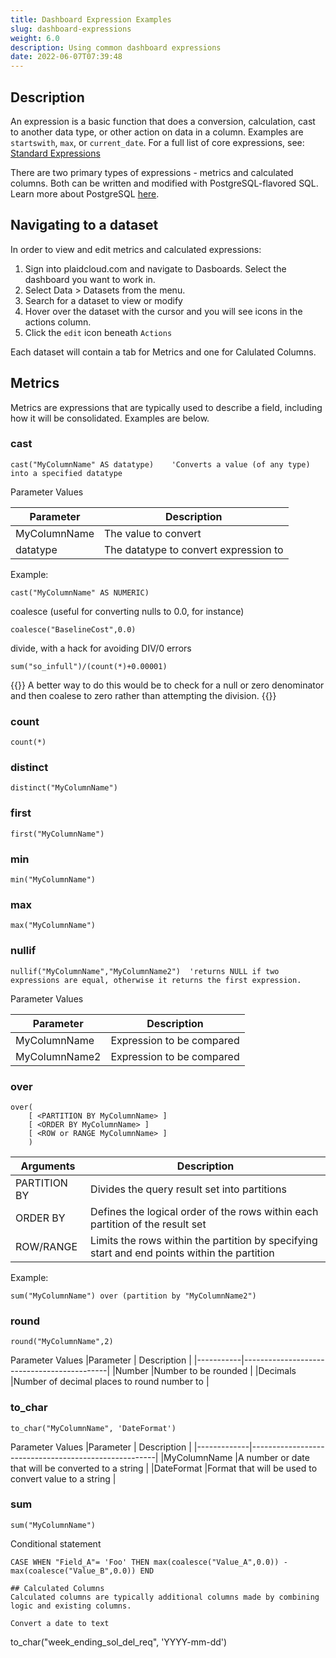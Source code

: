 ```yaml
---
title: Dashboard Expression Examples
slug: dashboard-expressions
weight: 6.0
description: Using common dashboard expressions
date: 2022-06-07T07:39:48
---
```


## Description

An expression is a basic function that does a conversion, calculation, cast to another data type, or other action on data in a column. Examples are `startswith`, `max`, or `current_date`. For a full list of core expressions, see: [Standard Expressions](/docs/plaidcloud/analyze/expressions/)

There are two primary types of expressions - metrics and calculated columns.  Both can be written and modified with PostgreSQL-flavored SQL. Learn more about PostgreSQL [here](https://www.postgresql.org/docs/current/).

## Navigating to a dataset
In order to view and edit metrics and calculated expressions:
1.  Sign into plaidcloud.com and navigate to Dasboards. Select the dashboard you want to work in.
2.  Select Data > Datasets from the menu.
3.  Search for a dataset to view or modify
4.  Hover over the dataset with the cursor and you will see icons in the actions column.
5.  Click the `edit` icon beneath `Actions`

Each dataset will contain a tab for Metrics and one for Calulated Columns.


## Metrics
Metrics are expressions that are typically used to describe a field, including how it will be consolidated. Examples are below.

### cast
```
cast("MyColumnName" AS datatype)    'Converts a value (of any type) into a specified datatype
```

Parameter Values

|Parameter   |   Description                       |
|------------|-------------------------------------|
|MyColumnName|The value to convert                 |
|datatype    |The datatype to convert expression to|

Example: 
```
cast("MyColumnName" AS NUMERIC)
```


coalesce (useful for converting nulls to 0.0, for instance)
```
coalesce("BaselineCost",0.0)
```

divide, with a hack for avoiding DIV/0 errors
``` 
sum("so_infull")/(count(*)+0.00001)

```

{{<note>}}
A better way to do this would be to check for a null or zero denominator and then coalese to zero rather than attempting the division.
{{</note>}}

### count
```
count(*)
```

### distinct
```
distinct("MyColumnName")
```

### first
```
first("MyColumnName")
```

### min
```
min("MyColumnName")
```

### max
```
max("MyColumnName")
```

### nullif
```
nullif("MyColumnName","MyColumnName2")  'returns NULL if two expressions are equal, otherwise it returns the first expression.
```

Parameter Values

|Parameter    |      Description         |
|-------------|--------------------------|
|MyColumnName |Expression to be compared |
|MyColumnName2|Expression to be compared |


### over
```
over(
    [ <PARTITION BY MyColumnName> ]  
    [ <ORDER BY MyColumnName> ]   
    [ <ROW or RANGE MyColumnName> ]  
    )     
```
|Arguments    |                                 Description                                                  |
|-------------|----------------------------------------------------------------------------------------------|
|PARTITION BY |Divides the query result set into partitions                                                  |
|ORDER BY     |Defines the logical order of the rows within each partition of the result set                 |
|ROW/RANGE    |Limits the rows within the partition by specifying start and end points within the partition  |

Example:
```
sum("MyColumnName") over (partition by "MyColumnName2")
```

### round
```
round("MyColumnName",2) 
```
Parameter Values
|Parameter  |            Description                     |
|-----------|--------------------------------------------|
|Number     |Number to be rounded                        |
|Decimals   |Number of decimal places to round number to |



### to_char
```
to_char("MyColumnName", 'DateFormat')
```
Parameter Values
|Parameter    |                Description                           |
|-------------|------------------------------------------------------|
|MyColumnName |A number or date that will be converted to a string   |
|DateFormat   |Format that will be used to convert value to a string |


### sum
```
sum("MyColumnName")
```



Conditional statement
```
CASE WHEN "Field_A"= 'Foo' THEN max(coalesce("Value_A",0.0)) - max(coalesce("Value_B",0.0)) END

## Calculated Columns
Calculated columns are typically additional columns made by combining logic and existing columns.

Convert a date to text
```
to_char("week_ending_sol_del_req", 'YYYY-mm-dd')
```


